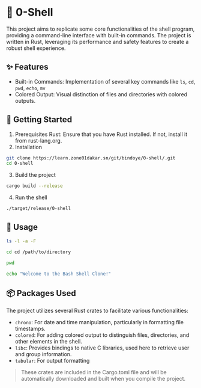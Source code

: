 # 🐚 0-Shell

This project aims to replicate some core functionalities of the shell program, providing a command-line interface with built-in commands. The project is written in Rust, leveraging its performance and safety features to create a robust shell experience.

## ✨ Features

- Built-in Commands: Implementation of several key commands like `ls`, `cd`, `pwd`, `echo`, `mv`
- Colored Output: Visual distinction of files and directories with colored outputs.

## 🔧 Getting Started

1. Prerequisites
   Rust: Ensure that you have Rust installed. If not, install it from rust-lang.org.
2. Installation

```bash
git clone https://learn.zone01dakar.sn/git/bindoye/0-shell/.git
cd 0-shell
```

3. Build the project

```bash
cargo build --release
```

4. Run the shell

```bash
./target/release/0-shell
```

## 📜 Usage

```bash
ls -l -a -F

cd cd /path/to/directory

pwd

echo "Welcome to the Bash Shell Clone!"
```

## 📦 Packages Used

The project utilizes several Rust crates to facilitate various functionalities:

- `chrono`: For date and time manipulation, particularly in formatting file timestamps.
- `colored`: For adding colored output to distinguish files, directories, and other elements in the shell.
- `libc`: Provides bindings to native C libraries, used here to retrieve user and group information.
- `tabular`: For output formatting

> These crates are included in the Cargo.toml file and will be automatically downloaded and built when you compile the project.
